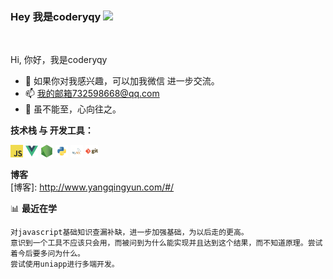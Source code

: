 ### Hey 我是coderyqy <img src="https://media.giphy.com/media/hvRJCLFzcasrR4ia7z/giphy.gif" width="25px">


<br />

Hi, 你好，我是coderyqy


  
- 💬 如果你对我感兴趣，可以加我微信 进一步交流。
- 📫 我的邮箱732598668@qq.com
- 📝 虽不能至，心向往之。

**技术栈 与 开发工具：**  

<code><img height="20" src="https://raw.githubusercontent.com/github/explore/80688e429a7d4ef2fca1e82350fe8e3517d3494d/topics/javascript/javascript.png"></code>
<code><img height="20" src="https://raw.githubusercontent.com/github/explore/80688e429a7d4ef2fca1e82350fe8e3517d3494d/topics/vue/vue.png"></code>
<code><img height="20" src="https://raw.githubusercontent.com/github/explore/80688e429a7d4ef2fca1e82350fe8e3517d3494d/topics/nodejs/nodejs.png"></code>
<code><img height="20" src="https://raw.githubusercontent.com/github/explore/80688e429a7d4ef2fca1e82350fe8e3517d3494d/topics/python/python.png"></code>
<code><img height="20" src="https://raw.githubusercontent.com/github/explore/80688e429a7d4ef2fca1e82350fe8e3517d3494d/topics/mysql/mysql.png"></code>
<code><img height="20" src="https://raw.githubusercontent.com/github/explore/80688e429a7d4ef2fca1e82350fe8e3517d3494d/topics/git/git.png"></code>

**博客**
<br />
[博客]: http://www.yangqingyun.com/#/

📊 **最近在学**
<!--START_SECTION:waka-->
```text
对javascript基础知识查漏补缺，进一步加强基础，为以后走的更高。
意识到一个工具不应该只会用，而被问到为什么能实现并且达到这个结果，而不知道原理。尝试着今后要多问为什么。
尝试使用uniapp进行多端开发。
```
<!--END_SECTION:waka-->


